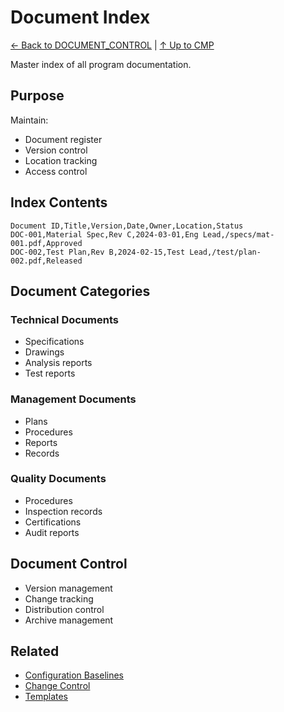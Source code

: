 # Document Index

[← Back to DOCUMENT_CONTROL](../README.md) | [↑ Up to CMP](../../README.md)

Master index of all program documentation.

## Purpose

Maintain:
- Document register
- Version control
- Location tracking
- Access control

## Index Contents

```csv
Document ID,Title,Version,Date,Owner,Location,Status
DOC-001,Material Spec,Rev C,2024-03-01,Eng Lead,/specs/mat-001.pdf,Approved
DOC-002,Test Plan,Rev B,2024-02-15,Test Lead,/test/plan-002.pdf,Released
```

## Document Categories

### Technical Documents
- Specifications
- Drawings
- Analysis reports
- Test reports

### Management Documents
- Plans
- Procedures
- Reports
- Records

### Quality Documents
- Procedures
- Inspection records
- Certifications
- Audit reports

## Document Control

- Version management
- Change tracking
- Distribution control
- Archive management

## Related

- [Configuration Baselines](../../CONFIGURATION/BASELINES/)
- [Change Control](../../CONFIGURATION/CHANGE_CONTROL/)
- [Templates](../TEMPLATES/)
